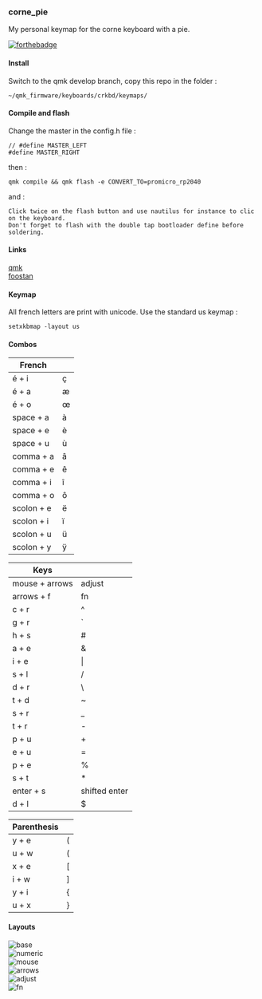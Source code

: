 ### corne_pie

My personal keymap for the corne keyboard with a pie.

[![forthebadge](https://forthebadge.com/images/badges/built-with-love.svg)](https://forthebadge.com)


#### Install

Switch to the qmk develop branch, copy this repo in the folder :

    ~/qmk_firmware/keyboards/crkbd/keymaps/

#### Compile and flash

Change the master in the config.h file :

    // #define MASTER_LEFT
    #define MASTER_RIGHT

then :

    qmk compile && qmk flash -e CONVERT_TO=promicro_rp2040

and :

    Click twice on the flash button and use nautilus for instance to clic on the keyboard.  
    Don't forget to flash with the double tap bootloader define before soldering.

#### Links

[qmk](https://docs.qmk.fm/#/)  
[foostan](https://github.com/foostan/crkbd)

#### Keymap

All french letters are print with unicode.
Use the standard us keymap :

    setxkbmap -layout us

#### Combos

|     French       |                        |
|------------------|------------------------|
|   é + i          |   ç                    |
|   é + a          |   æ                    |
|   é + o          |   œ                    |
|   space + a      |   à                    |
|   space + e      |   è                    |
|   space + u      |   ù                    |
|   comma + a      |   â                    |
|   comma + e      |   ê                    |
|   comma + i      |   î                    |
|   comma + o      |   ô                    |
|   scolon + e     |   ë                    |
|   scolon + i     |   ï                    |
|   scolon + u     |   ü                    |
|   scolon + y     |   ÿ                    |

|      Keys        |                        |
|------------------|------------------------|
|   mouse + arrows |   adjust               |
|   arrows + f     |   fn                   |
|   c + r          |   ^                    |
|   g + r          |   \`                   |
|   h + s          |   #                    |
|   a + e          |   &                    |
|   i + e          |   \|                   |
|   s + l          |   /                    |
|   d + r          |   \                    |
|   t + d          |   ~                    |
|   s + r          |   _                    |
|   t + r          |   -                    |
|   p + u          |   +                    |
|   e + u          |   =                    |
|   p + e          |   %                    |
|   s + t          |   *                    |
|   enter + s      |   shifted enter        |
|   d + l          |   $                    |

|   Parenthesis    |                        |
|------------------|------------------------|
|   y + e          |   (                    |
|   u + w          |   (                    |
|   x + e          |   [                    |
|   i + w          |   ]                    |
|   y + i          |   {                    |
|   u + x          |   }                    |


#### Layouts

![base](https://raw.githubusercontent.com/FLinguenheld/corne_pie/main/images/base.png "layout")  
![numeric](https://raw.githubusercontent.com/FLinguenheld/corne_pie/main/images/numeric.png "layout")  
![mouse](https://raw.githubusercontent.com/FLinguenheld/corne_pie/main/images/mouse.png "layout")  
![arrows](https://raw.githubusercontent.com/FLinguenheld/corne_pie/main/images/arrows.png "layout")  
![adjust](https://raw.githubusercontent.com/FLinguenheld/corne_pie/main/images/adjust.png "layout")  
![fn](https://raw.githubusercontent.com/FLinguenheld/corne_pie/main/images/fn.png "layout")
